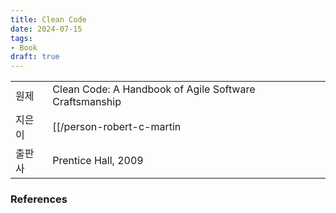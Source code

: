 ```yaml
---
title: Clean Code
date: 2024-07-15
tags:
- Book
draft: true
---
```


| | |
| --- | --- |
| 원제 | Clean Code: A Handbook of Agile Software Craftsmanship
| 지은이 | [[/person-robert-c-martin|Robert C. Martin]] |
| 출판사 | Prentice Hall, 2009 |


### References